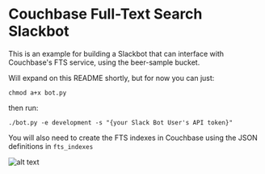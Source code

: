 # Couchbase Full-Text Search Slackbot

This is an example for building a Slackbot that can interface with Couchbase's FTS service, using the beer-sample bucket.

Will expand on this README shortly, but for now you can just:

    chmod a+x bot.py

then run:

    ./bot.py -e development -s "{your Slack Bot User's API token}"

You will also need to create the FTS indexes in Couchbase using the JSON definitions in `fts_indexes`

![alt text](http://d10g.io/wp-content/uploads/2017/03/beerbot.gif)
